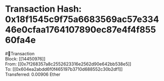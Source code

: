 
Transaction Hash: 0x18f1545c9f75a6683569ac57e33446e0cfaa1764107890ec87e4f4f85560fa4e
====================================================================================
  
#💸Transaction  
Block: [[14450976]]  
From: [[0x7f268357a8c2552623316e2562d90e642bb538e5]]  
To: [[0x604ea2abdd6f0f465197b3710d688552c30b2df1]]  
Transferred: 0.00906 Ether